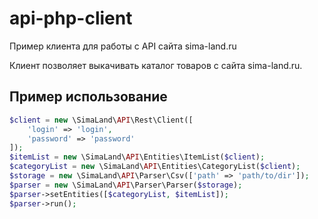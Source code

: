# api-php-client

Пример клиента для работы с API сайта sima-land.ru

Клиент позволяет выкачивать каталог товаров с сайта sima-land.ru. 

Пример использование
--------------------

```php
$client = new \SimaLand\API\Rest\Client([
    'login' => 'login',
    'password' => 'password'
]);
$itemList = new \SimaLand\API\Entities\ItemList($client);
$categoryList = new \SimaLand\API\Entities\CategoryList($client);
$storage = new \SimaLand\API\Parser\Csv(['path' => 'path/to/dir']);
$parser = new \SimaLand\API\Parser\Parser($storage);
$parser->setEntities([$categoryList, $itemList]);
$parser->run();
```
